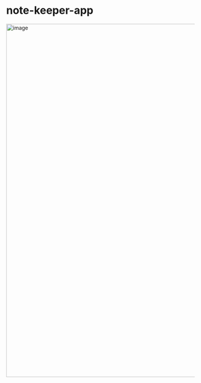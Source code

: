 # note-keeper-app

<img width="943" alt="image" src="https://github.com/dhruvbhatia1/note-keeper-app/assets/65610188/01cd3ce1-81db-42ae-9bd7-3562a43554f9">


